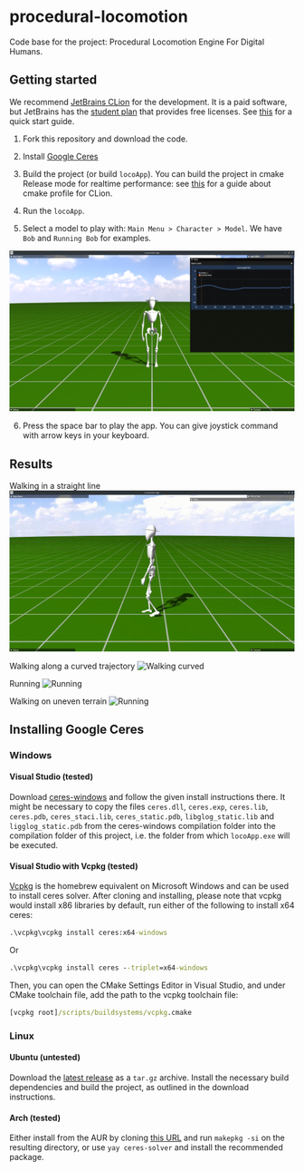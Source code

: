 # procedural-locomotion

Code base for the project: Procedural Locomotion Engine For Digital Humans.

## Getting started

We recommend [JetBrains CLion](https://www.jetbrains.com/clion/) for the development.
It is a paid software, but JetBrains has the [student plan](https://www.jetbrains.com/community/education/#students)
that provides free licenses. See [this](https://www.jetbrains.com/help/clion/clion-quick-start-guide.html) for a quick
start guide.

1. Fork this repository and download the code.

2. Install [Google Ceres](http://ceres-solver.org/installation.html)

3. Build the project (or build `locoApp`). You can build the project in cmake Release mode for realtime performance:
   see [this](https://www.jetbrains.com/help/clion/cmake-profile.html) for a guide about cmake profile for CLion.

4. Run the `locoApp`.

5. Select a model to play with: `Main Menu > Character > Model`. We have `Bob` and `Running Bob` for examples.

![Screen](img/screen.png)

6. Press the space bar to play the app. You can give joystick command with arrow keys in your keyboard. 


## Results

Walking in a straight line
![Walking straight](img/walking_straight.gif)


Walking along a curved trajectory
![Walking curved](img/walking_curve.gif)

Running
![Running](img/running.gif)

Walking on uneven terrain
![Running](img/walking_uneven.gif)

## Installing Google Ceres

### Windows
#### Visual Studio (tested)
Download [ceres-windows](https://github.com/tbennun/ceres-windows) and follow the given install instructions there.
It might be necessary to copy the files `ceres.dll`, `ceres.exp`, `ceres.lib`, `ceres.pdb`, `ceres_staci.lib`,
`ceres_static.pdb`, `libglog_static.lib` and `ligglog_static.pdb` from the ceres-windows compilation folder into the 
compilation folder of this project, i.e. the folder from which `locoApp.exe` will be executed.

#### Visual Studio with Vcpkg (tested)
[Vcpkg](https://github.com/microsoft/vcpkg) is the homebrew equivalent on Microsoft Windows and can be used to install ceres solver.
After cloning and installing, please note that vcpkg would install x86 libraries by default, run either of the following to install x64 ceres:


```cmd
.\vcpkg\vcpkg install ceres:x64-windows
```

Or

```cmd
.\vcpkg\vcpkg install ceres --triplet=x64-windows
```
Then, you can open the CMake Settings Editor in Visual Studio, and under CMake toolchain file, add the path to the vcpkg toolchain file:
```cmd
[vcpkg root]/scripts/buildsystems/vcpkg.cmake
```
### Linux

#### Ubuntu (untested)
Download the [latest release](http://ceres-solver.org/installation.html) as a `tar.gz` archive.
Install the necessary build dependencies and build the project, as outlined in the download instructions.


#### Arch (tested)
Either install from the AUR by cloning [this URL](https://aur.archlinux.org/ceres-solver-git.git) and run `makepkg -si` on the 
resulting directory, or use `yay ceres-solver` and install the recommended package.



